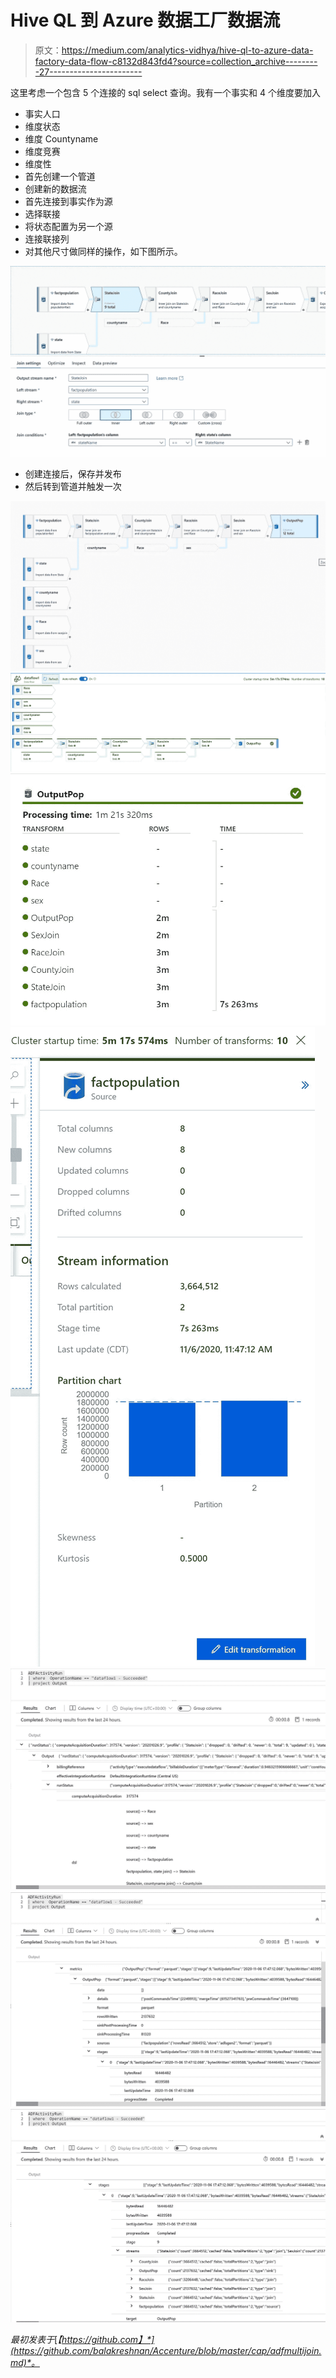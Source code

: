 # Hive QL 到 Azure 数据工厂数据流

> 原文：<https://medium.com/analytics-vidhya/hive-ql-to-azure-data-factory-data-flow-c8132d843fd4?source=collection_archive---------27----------------------->

这里考虑一个包含 5 个连接的 sql select 查询。我有一个事实和 4 个维度要加入

*   事实人口
*   维度状态
*   维度 Countyname
*   维度竞赛
*   维度性
*   首先创建一个管道
*   创建新的数据流
*   首先连接到事实作为源
*   选择联接
*   将状态配置为另一个源
*   连接联接列
*   对其他尺寸做同样的操作，如下图所示。

![](img/31adc6e4e26da1646454409e67092833.png)

*   创建连接后，保存并发布
*   然后转到管道并触发一次

![](img/5d1ff0f6132c0d38c29b352dd791742c.png)![](img/1c5096dfc02022d9b8281b33d01aa62e.png)![](img/d8f81d07b9570d70882429eb0cf58b41.png)![](img/9035468538567e36a78dfbd20f151a0b.png)![](img/e47c9e952a352589ebed4d76e54a5421.png)![](img/46052b04904f0d54b686f68abceee038.png)![](img/20979d43acd2d961dd3be626972a596e.png)

*最初发表于*[*【https://github.com】*](https://github.com/balakreshnan/Accenture/blob/master/cap/adfmultijoin.md)*。*